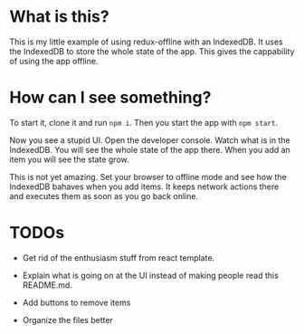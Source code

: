 # What is this?

This is my little example of using redux-offline with an IndexedDB. It uses the IndexedDB to store the whole state of the app. This gives the cappability of using the app offline.

# How can I see something?

To start it, clone it and run `npm i`. Then you start the app with `npm start`.

Now you see a stupid UI. Open the developer console. Watch what is in the IndexedDB. You will see the whole state of the app there. When you add an item you will see the state grow.

This is not yet amazing. Set your browser to offline mode and see how the IndexedDB bahaves when you add items. It keeps network actions there and executes them as soon as you go back online.

# TODOs

- Get rid of the enthusiasm stuff from react template.

- Explain what is going on at the UI instead of making people read this README.md.

- Add buttons to remove items

- Organize the files better
